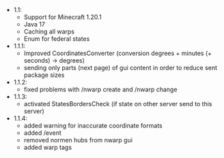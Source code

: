 - 1.1:
  - Support for Minecraft 1.20.1
  - Java 17
  - Caching all warps
  - Enum for federal states
- 1.1.1:
  - Improved CoordinatesConverter (conversion degrees + minutes (+ seconds) -> degrees)
  - sending only parts (next page) of gui content in order to reduce sent package sizes
- 1.1.2:
  - fixed problems with /nwarp create and /nwarp change
- 1.1.3:
  - activated StatesBordersCheck (if state on other server send to this server)
- 1.1.4:
  - added warning for inaccurate coordinate formats
  - added /event
  - removed normen hubs from nwarp gui
  - added warp tags